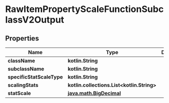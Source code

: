 
# RawItemPropertyScaleFunctionSubclassV2Output

## Properties
| Name | Type | Description | Notes |
| ------------ | ------------- | ------------- | ------------- |
| **className** | **kotlin.String** |  |  [optional] |
| **subclassName** | **kotlin.String** |  |  [optional] |
| **specificStatScaleType** | **kotlin.String** |  |  [optional] |
| **scalingStats** | **kotlin.collections.List&lt;kotlin.String&gt;** |  |  [optional] |
| **statScale** | [**java.math.BigDecimal**](java.math.BigDecimal.md) |  |  [optional] |




